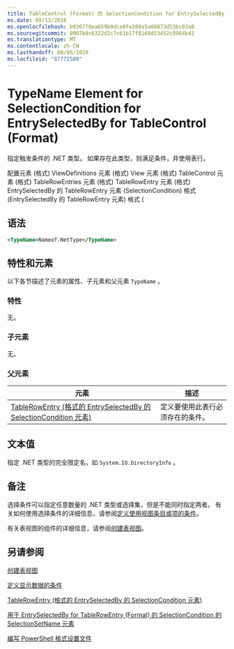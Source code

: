 ```yaml
---
title: TableControl (Format) 的 SelectionCondition for EntrySelectedBy 的 TypeName 元素 |Microsoft Docs
ms.date: 09/13/2016
ms.openlocfilehash: b9367f0ea659b9dce8fe200a5a08873d53bc03a8
ms.sourcegitcommit: 0907b8c6322d2c7c61b17f8168d53452c8964b41
ms.translationtype: MT
ms.contentlocale: zh-CN
ms.lasthandoff: 08/05/2020
ms.locfileid: "87772580"
---
```

# <a name="typename-element-for-selectioncondition-for-entryselectedby-for-tablecontrol-format"></a>TypeName Element for SelectionCondition for EntrySelectedBy for TableControl (Format)

指定触发条件的 .NET 类型。 如果存在此类型，则满足条件，并使用表行。

配置元素 (格式) ViewDefinitions 元素 (格式) View 元素 (格式) TableControl 元素 (格式) TableRowEntries 元素 (格式) TableRowEntry 元素 (格式) EntrySelectedBy 的 TableRowEntry 元素 (SelectionCondition) 格式 (EntrySelectedBy 的 TableRowEntry 元素) 格式 (

## <a name="syntax"></a>语法

```xml
<TypeName>Nameof.NetType</TypeName>
```

## <a name="attributes-and-elements"></a>特性和元素

以下各节描述了元素的属性、子元素和父元素 `TypeName` 。

### <a name="attributes"></a>特性

无。

### <a name="child-elements"></a>子元素

无。

### <a name="parent-elements"></a>父元素

|元素|描述|
|-------------|-----------------|
|[TableRowEntry (格式的 EntrySelectedBy 的 SelectionCondition 元素) ](./selectioncondition-element-for-entryselectedby-for-tablecontrol-format.md)|定义要使用此表行必须存在的条件。|

## <a name="text-value"></a>文本值

指定 .NET 类型的完全限定名，如 `System.IO.DirectoryInfo` 。

## <a name="remarks"></a>备注

选择条件可以指定任意数量的 .NET 类型或选择集，但是不能同时指定两者。 有关如何使用选择条件的详细信息，请参阅[定义使用视图条目或项的条件](./defining-conditions-for-displaying-data.md)。

有关表视图的组件的详细信息，请参阅[创建表视图](./creating-a-table-view.md)。

## <a name="see-also"></a>另请参阅

[创建表视图](./creating-a-table-view.md)

[定义显示数据的条件](./defining-conditions-for-displaying-data.md)

[TableRowEntry (格式的 EntrySelectedBy 的 SelectionCondition 元素) ](./selectioncondition-element-for-entryselectedby-for-tablecontrol-format.md)

[用于 EntrySelectedBy for TableRowEntry (Format) 的 SelectionCondition 的 SelectionSetName 元素](./selectionsetname-element-for-selectioncondition-for-entryselectedby-for-tablecontrol-format.md)

[编写 PowerShell 格式设置文件](./writing-a-powershell-formatting-file.md)

